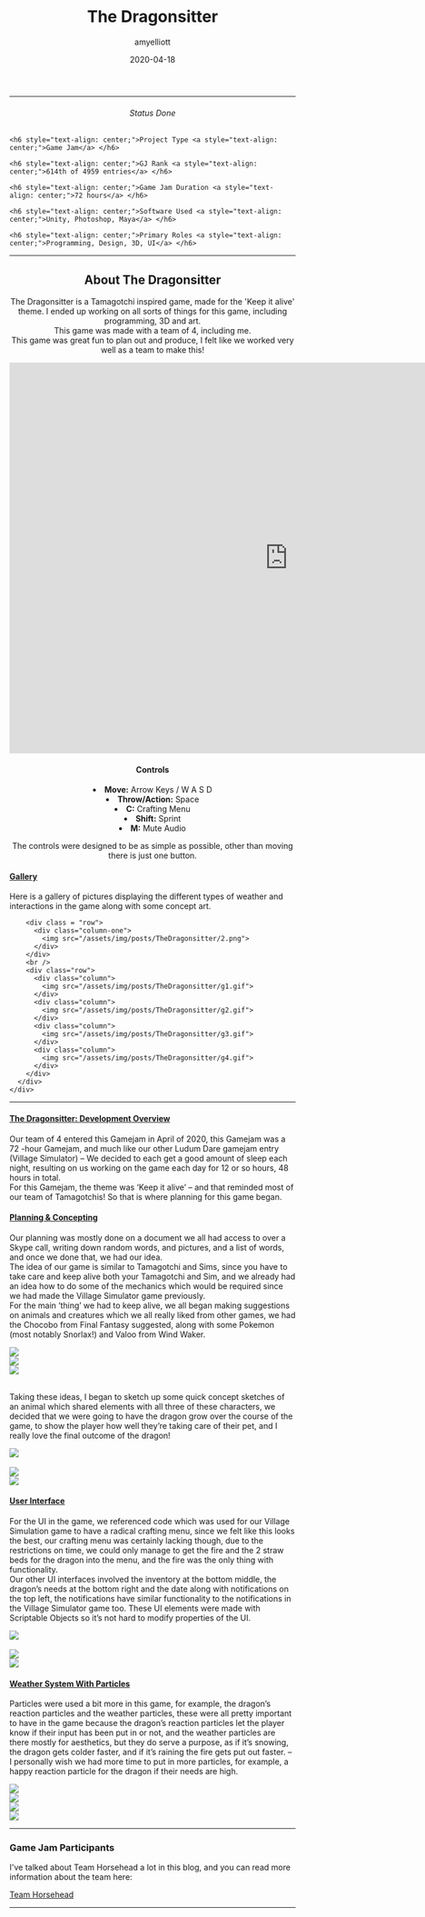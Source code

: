 ﻿---
layout: post
title:  "The Dragonsitter"
type: "Game Jam"
color: "background-color: seagreen"
summary: "The Dragonsitter is a Tamagotchi inspired game, made for the 'Keep it alive' theme. <small>(Ludum Dare 46)</small>"
author: amyelliott
date: '2020-04-18'
category: ['game-jam', 'csharp', 'modelling', 'ui-ux', 'unity']
thumbnail: /assets/img/posts/TheDragonsitter/1.png
keywords: dragonsitter, gamejam, here
permalink: /blog/the-dragonsitter/
usemathjax: true
---
<!---Keep this here-->
<!---Part of the collapsible group items // Ref: https://codepen.io/nhembram/pen/XKEJJp -->
<script>
     $('.panel-collapse').on('show.bs.collapse', function () {
        $(this).siblings('.panel-heading').addClass('active');
      });

      $('.panel-collapse').on('hide.bs.collapse', function () {
        $(this).siblings('.panel-heading').removeClass('active');
      });
</script>

<!--- This HR is nice to have here, to seperate the status of the game -->
<hr>


<!--- -------------------------------------------------------------- -->
<!--- This is for the status of the game, every game should have one -->
<!--- -------------------------------------------------------------- -->
<div class="status-card">
    <h6 style="text-align: center;">Status <a style="text-align: center;">Done</a> </h6> 

    <h6 style="text-align: center;">Project Type <a style="text-align: center;">Game Jam</a> </h6>   

    <h6 style="text-align: center;">GJ Rank <a style="text-align: center;">614th of 4959 entries</a> </h6> 

    <h6 style="text-align: center;">Game Jam Duration <a style="text-align: center;">72 hours</a> </h6>    

    <h6 style="text-align: center;">Software Used <a style="text-align: center;">Unity, Photoshop, Maya</a> </h6>    

    <h6 style="text-align: center;">Primary Roles <a style="text-align: center;">Programming, Design, 3D, UI</a> </h6> 
</div>

<!--- This HR is nice to have here, to seperate the status of the game -->
<hr>

<!--- -------------------------------------------------------------------- -->
<!--- This is for the main description of the game, this is very important -->
<!--- -------------------------------------------------------------------- -->
<div class = "card">
    <h2 style="text-align: center;">About The Dragonsitter</h2>
    <p style="text-align: center;">The Dragonsitter is a Tamagotchi inspired game, made for the 'Keep it alive' theme. I ended up working on all sorts of things for this game, including programming, 3D and art. <br />This game was made with a team of 4, including me. <br />This game was great fun to plan out and produce, I felt like we worked very well as a team to make this!</p>
</div>

<!--- ------------------------------------------------------------------------------------------------------------------------------- -->
<!--- This is the Embed or Youtube Footage of the game, followed by controls and a collapsible with the gallery, which starts as open -->
<!--- ------------------------------------------------------------------------------------------------------------------------------- -->
<div style="text-align: center;"><iframe frameborder="0" src="https://itch.io/embed-upload/2159156?color=333333" allowfullscreen="" width="980" height="688"><a href="https://horsehead.itch.io/keep-it-alive">Play The Dragonsitter on itch.io</a></iframe></div>

<div class="control-card">  
    <h4 style="text-align: center;">Controls</h4>
    <li style="text-align: center;"> <strong>Move:</strong> Arrow Keys / W A S D</li>
    <li style="text-align: center;"> <strong>Throw/Action:</strong> Space</li>
    <li style="text-align: center;"> <strong>C:</strong> Crafting Menu</li> 
    <li style="text-align: center;"> <strong>Shift:</strong> Sprint</li> 
    <li style="text-align: center;"> <strong>M:</strong> Mute Audio</li> 
    <p style="text-align: center;">The controls were designed to be as simple as possible, other than moving there is just one button.</p>
</div>

<div class="wrapper center-block">
  <div class="panel-group" id="accordion" role="tablist" aria-multiselectable="true">
  <div class="panel panel-default">
    <div class="panel-heading active" role="tab" id="headingOne">
      <h4 class="panel-title">
        <a role="button" data-toggle="collapse" data-parent="#accordion" href="#collapseGallery" aria-expanded="true" aria-controls="collapseGallery">
          Gallery
        </a>
      </h4>
    </div>
    <div id="collapseGallery" class="panel-collapse collapse in collapse show" role="tabpanel" aria-labelledby="headingOne">
      <div class="panel-body">
        <p>Here is a gallery of pictures displaying the different types of weather and interactions in the game along with some concept art. <br /> </p>
        
        <div class = "row">
          <div class="column-one">
            <img src="/assets/img/posts/TheDragonsitter/2.png">
          </div>
        </div>        
        <br />
        <div class="row">
          <div class="column">
            <img src="/assets/img/posts/TheDragonsitter/g1.gif">
          </div>
          <div class="column">
            <img src="/assets/img/posts/TheDragonsitter/g2.gif">
          </div>
          <div class="column">
            <img src="/assets/img/posts/TheDragonsitter/g3.gif">
          </div>
          <div class="column">
            <img src="/assets/img/posts/TheDragonsitter/g4.gif">
          </div>
        </div>  
      </div>
    </div>
  </div>
</div>

<!--- This HR is nice to have here, to seperate the status of the game -->
<hr>

<!--- -------------------------------------------------------- -->
<!--- This is the collapsible which I will be using.           -->
<!--- I will use these to write about what I done for the game -->
<!--- -------------------------------------------------------- -->
<div class="wrapper center-block">
  <div class="panel-group" id="accordion" role="tablist" aria-multiselectable="true">
  <div class="panel panel-default">
    <div class="panel-heading active" role="tab" id="headingOne">
      <h4 class="panel-title">
        <a role="button" data-toggle="collapse" data-parent="#accordion" href="#collapseOverview" aria-expanded="true" aria-controls="collapseOverview">
          The Dragonsitter: Development Overview
        </a>
      </h4>
    </div>
    <div id="collapseOverview" class="panel-collapse collapse in" role="tabpanel" aria-labelledby="headingOne">
      <div class="panel-body">
        <p>Our team of 4 entered this Gamejam in April of 2020, this Gamejam was a 72 -hour Gamejam, and much like our other Ludum Dare gamejam entry (Village Simulator) – We decided to each get a good amount of sleep each night, resulting on us working on the game each day for 12 or so hours, 48 hours in total. <br /> For this Gamejam, the theme was ‘Keep it alive’ – and that reminded most of our team of Tamagotchis! So that is where planning for this game began.<br /> </p>
      </div>
    </div>
  </div>
  <div class="panel panel-default">
    <div class="panel-heading" role="tab" id="headingTwo">
      <h4 class="panel-title">
        <a class="collapsed" role="button" data-toggle="collapse" data-parent="#accordion" href="#collapsePlan" aria-expanded="false" aria-controls="collapsePlan">
          Planning & Concepting
        </a>
      </h4>
    </div>
    <div id="collapsePlan" class="panel-collapse collapse" role="tabpanel" aria-labelledby="headingTwo">
      <div class="panel-body">
        <p>Our planning was mostly done on a document we all had access to over a Skype call, writing down random words, and pictures, and a list of words, and once we done that, we had our idea. <br /> The idea of our game is similar to Tamagotchi and Sims, since you have to take care and keep alive both your Tamagotchi and Sim, and we already had an idea how to do some of the mechanics which would be required since we had made the Village Simulator game previously. <br /> For the main ‘thing’ we had to keep alive, we all began making suggestions on animals and creatures which we all really liked from other games, we had the Chocobo from Final Fantasy suggested, along with some Pokemon (most notably Snorlax!) and Valoo from Wind Waker. <br /></p>        
        <div class = "row">
          <div class="column-three">
            <img src="/assets/img/posts/TheDragonsitter/fatchocobo.png">
          </div>
          <div class="column-three">
            <img src="/assets/img/posts/TheDragonsitter/snorlax.png">
          </div>
          <div class="column-three">
            <img src="/assets/img/posts/TheDragonsitter/valoo.png">
          </div>
        </div> 
        <p><br />Taking these ideas, I began to sketch up some quick concept sketches of an animal which shared elements with all three of these characters, we decided that we were going to have the dragon grow over the course of the game, to show the player how well they’re taking care of their pet, and I really love the final outcome of the dragon! <br /></p>
        <div class = "row">
          <div class="column-one">
            <img src="/assets/img/posts/TheDragonsitter/2.png">
          </div>
        </div>
        <br />
        <div class = "row">
          <div class="column-two">
            <img src="/assets/img/posts/TheDragonsitter/4.png">
          </div>      
          <div class="column-two">
            <img src="/assets/img/posts/TheDragonsitter/3.png">
          </div>
        </div>  
      </div>
    </div>
  </div>
  <div class="panel panel-default">
    <div class="panel-heading" role="tab" id="headingThree">
      <h4 class="panel-title">
        <a class="collapsed" role="button" data-toggle="collapse" data-parent="#accordion" href="#collapseUi" aria-expanded="false" aria-controls="collapseUi">
          User Interface
        </a>
      </h4>
    </div>
    <div id="collapseUi" class="panel-collapse collapse" role="tabpanel" aria-labelledby="headingThree">
      <div class="panel-body">
        <p>For the UI in the game, we referenced code which was used for our Village Simulation game to have a radical crafting menu, since we felt like this looks the best, our crafting menu was certainly lacking though, due to the restrictions on time, we could only manage to get the fire and the 2 straw beds for the dragon into the menu, and the fire was the only thing with functionality. <br /> Our other UI interfaces involved the inventory at the bottom middle, the dragon’s needs at the bottom right and the date along with notifications on the top left, the notifications have similar functionality to the notifications in the Village Simulator game too. These UI elements were made with Scriptable Objects so it’s not hard to modify properties of the UI.<br /></p>
        <div class="row">
          <div class="column-one">
            <img src="/assets/img/posts/TheDragonsitter/5.png">
          </div>
        </div>
        <br />
        <div class="row">
          <div class="column-two">
            <img src="/assets/img/posts/TheDragonsitter/6.png">
          </div>
          <div class="column-two">
            <img src="/assets/img/posts/TheDragonsitter/7.png">
          </div>
        </div>       
      </div>
    </div>
  </div>
  <div class="panel panel-default">
    <div class="panel-heading" role="tab" id="headingFour">
      <h4 class="panel-title">
        <a class="collapsed" role="button" data-toggle="collapse" data-parent="#accordion" href="#collapseWeather" aria-expanded="false" aria-controls="collapseWeather">
          Weather System With Particles
        </a>
      </h4>
    </div>
    <div id="collapseWeather" class="panel-collapse collapse" role="tabpanel" aria-labelledby="headingFour">
      <div class="panel-body">
        <p>Particles were used a bit more in this game, for example, the dragon’s reaction particles and the weather particles, these were all pretty important to have in the game because the dragon’s reaction particles let the player know if their input has been put in or not, and the weather particles are there mostly for aesthetics, but they do serve a purpose, as if it’s snowing, the dragon gets colder faster, and if it’s raining the fire gets put out faster. – I personally wish we had more time to put in more particles, for example, a happy reaction particle for the dragon if their needs are high.<br /></p>  
        <div class="row">
            <div class="column">
                <img src="/assets/img/posts/TheDragonsitter/g1.gif">
            </div>
            <div class="column">
                <img src="/assets/img/posts/TheDragonsitter/g2.gif">
            </div>
            <div class="column">
                <img src="/assets/img/posts/TheDragonsitter/g3.gif">
            </div>
            <div class="column">
                <img src="/assets/img/posts/TheDragonsitter/g4.gif">
            </div>
        </div>
        </div>
      </div>
    </div>
  </div>
</div>
</div>

<hr>

<div class = "card">
    <h3>Game Jam Participants</h3>
    <p>I've talked about Team Horsehead a lot in this blog, and you can read more information about the team here:</p>
    <a href="/blog/authors/teamhorsehead" target="_blank" class="btn btn-dark btn-lg">Team Horsehead</a>
</div>


<hr>

<!--- -------------------------------------------------------- -->
<!--- This is another style of a collapsible which I could use -->
<!--- -------------------------------------------------------- -->
<!---
<details> 
    <summary>Some Words</summary> 
    some text here
</details>
-->


<!--- ------------------------------------------------- -->
<!--- Styleguide on how to use code to document my work -->
<!--- ------------------------------------------------- -->
<!---
{% highlight ruby %}
def print_hi(name)
  puts "Hi, #{name}"
end
print_hi('Tom')
#=> prints 'Hi, Tom' to STDOUT.
{% endhighlight %}

or

```javascript
var a = 1;
var b = 2;
function sum (num1,num2){
  return num1+num2;
}
var result = sum(a,b);
```

```c
cout >> "fun" >> endl;
```
-->

